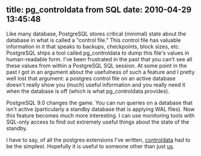 title: pg_controldata from SQL
date: 2010-04-29 13:45:48
---

<p>Like many database, PostgreSQL stores critical (minimal) state about the database in what is called a "control file."  This control file has valuable information in it that speaks to backups, checkpoints, block sizes, etc.  PostgreSQL ships a tool called pg_controldata to dump this file's values in human-readable form.  I've been frustrated in the past that you can't see all these values from within a PostgreSQL SQL session.  At some point in the past I got in an argument about the usefulness of such a feature and I pretty well lost that argument: a postgres control file on an active database doesn't really show you (much) useful information and you really need it when the database is off (which is what pg_controldata provides).</p>  <p>PostgreSQL 9.0 changes the game.  You can run queries on a database that isn't active (particularly a standby database that is applying WAL files).  Now this feature becomes much more interesting.  I can use monitoring tools with SQL-only access to find out extremely useful things about the state of the standby.</p>  <p>I have to say, of all the postgres extensions I've written, <a href="http://labs.omniti.com/trac/pgtreats/browser/trunk/contrib/control">controldata</a> had to be the simplest.  Hopefully it is useful to someone other than just <a href="http://omniti.com/">us</a>.</p>
